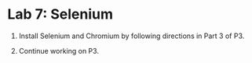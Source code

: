 # Lab 7: Selenium

1. Install Selenium and Chromium by following directions in Part 3 of P3.

2. Continue working on P3.
